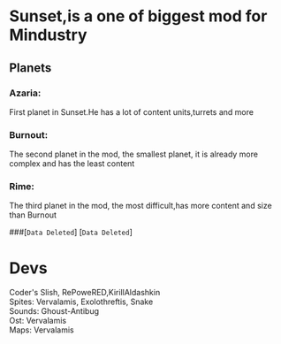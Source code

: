 # Sunset,is a one of biggest mod for Mindustry

## Planets

### Azaria:
First planet in Sunset.He has a lot of content units,turrets and more

### Burnout:
The second planet in the mod, the smallest planet, it is already more complex and has the least content

### Rime:
The third planet in the mod, the most difficult,has more content and size than Burnout

###[`Data Deleted`]
[`Data Deleted`]

# Devs
Coder's Slish, RePoweRED,KirillAldashkin\
Spites: Vervalamis, Exolothreftis, Snake\
Sounds: Ghoust-Antibug\
Ost: Vervalamis\
Maps: Vervalamis

